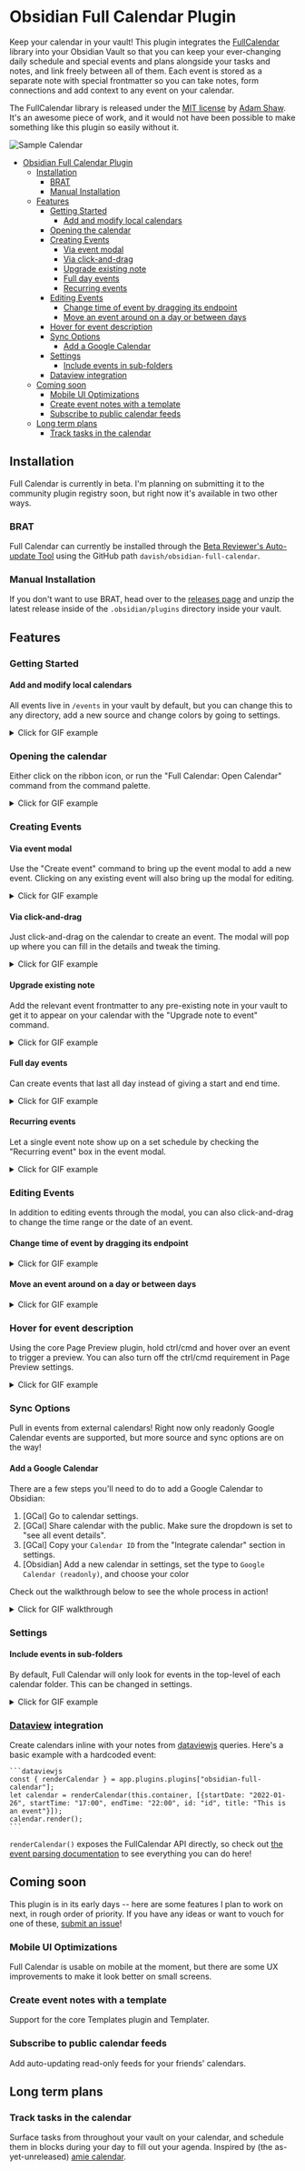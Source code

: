# Obsidian Full Calendar Plugin

Keep your calendar in your vault! This plugin integrates the [FullCalendar](https://github.com/fullcalendar/fullcalendar) library into your Obsidian Vault so that you can keep your ever-changing daily schedule and special events and plans alongside your tasks and notes, and link freely between all of them. Each event is stored as a separate note with special frontmatter so you can take notes, form connections and add context to any event on your calendar.

The FullCalendar library is released under the [MIT license](https://github.com/fullcalendar/fullcalendar/blob/master/LICENSE.txt) by [Adam Shaw](https://github.com/arshaw). It's an awesome piece of work, and it would not have been possible to make something like this plugin so easily without it.

![Sample Calendar](docs/assets/sample-calendar.png)

- [Obsidian Full Calendar Plugin](#obsidian-full-calendar-plugin)
  - [Installation](#installation)
    - [BRAT](#brat)
    - [Manual Installation](#manual-installation)
  - [Features](#features)
    - [Getting Started](#getting-started)
      - [Add and modify local calendars](#add-and-modify-local-calendars)
    - [Opening the calendar](#opening-the-calendar)
    - [Creating Events](#creating-events)
      - [Via event modal](#via-event-modal)
      - [Via click-and-drag](#via-click-and-drag)
      - [Upgrade existing note](#upgrade-existing-note)
      - [Full day events](#full-day-events)
      - [Recurring events](#recurring-events)
    - [Editing Events](#editing-events)
      - [Change time of event by dragging its endpoint](#change-time-of-event-by-dragging-its-endpoint)
      - [Move an event around on a day or between days](#move-an-event-around-on-a-day-or-between-days)
    - [Hover for event description](#hover-for-event-description)
    - [Sync Options](#sync-options)
      - [Add a Google Calendar](#add-a-google-calendar)
    - [Settings](#settings)
      - [Include events in sub-folders](#include-events-in-sub-folders)
    - [Dataview integration](#dataview-integration)
  - [Coming soon](#coming-soon)
    - [Mobile UI Optimizations](#mobile-ui-optimizations)
    - [Create event notes with a template](#create-event-notes-with-a-template)
    - [Subscribe to public calendar feeds](#subscribe-to-public-calendar-feeds)
  - [Long term plans](#long-term-plans)
    - [Track tasks in the calendar](#track-tasks-in-the-calendar)

## Installation

Full Calendar is currently in beta. I'm planning on submitting it to the community plugin registry soon, but right now it's available in two other ways.

### BRAT

Full Calendar can currently be installed through the [Beta Reviewer's Auto-update Tool](https://github.com/TfTHacker/obsidian42-brat) using the GitHub path `davish/obsidian-full-calendar`.

### Manual Installation

If you don't want to use BRAT, head over to the [releases page](https://github.com/davish/obsidian-full-calendar/releases) and unzip the latest release inside of the `.obsidian/plugins` directory inside your vault.

## Features

### Getting Started

#### Add and modify local calendars

All events live in `/events` in your vault by default, but you can change this to any directory, add a new source and change colors by going to settings.

<details>
<summary>Click for GIF example</summary>
<img src='docs/assets/add-calendar-source.gif'>
</details>

### Opening the calendar

Either click on the ribbon icon, or run the "Full Calendar: Open Calendar" command from the command palette.

<details>
<summary>Click for GIF example</summary>
<img src='docs/assets/open-calendar.gif'>
</details>

### Creating Events

#### Via event modal

Use the "Create event" command to bring up the event modal to add a new event. Clicking on any existing event will also bring up the modal for editing.

<details>
<summary>Click for GIF example</summary>
<img src='docs/assets/create-event-modal.gif'>
</details>

#### Via click-and-drag

Just click-and-drag on the calendar to create an event. The modal will pop up where you can fill in the details and tweak the timing.

<details>
<summary>Click for GIF example</summary>
<img src='docs/assets/create-event.gif'>
</details>

#### Upgrade existing note

Add the relevant event frontmatter to any pre-existing note in your vault to get it to appear on your calendar with the "Upgrade note to event" command.

<details>
<summary>Click for GIF example</summary>
<img src='docs/assets/upgrade-note.gif'>
</details>

#### Full day events

Can create events that last all day instead of giving a start and end time.

<details>
<summary>Click for GIF example</summary>
<img src='docs/assets/create-event-fullday.gif'>
</details>

#### Recurring events

Let a single event note show up on a set schedule by checking the "Recurring event" box in the event modal.

<details>
<summary>Click for GIF example</summary>
<img src='docs/assets/create-event-recurring.gif'>
</details>

### Editing Events

In addition to editing events through the modal, you can also click-and-drag
to change the time range or the date of an event.

#### Change time of event by dragging its endpoint

<details>
<summary>Click for GIF example</summary>
<img src='docs/assets/edit-event-drag.gif'>
</details>

#### Move an event around on a day or between days

<details>
<summary>Click for GIF example</summary>
<img src='docs/assets/moving-event.gif'>
</details>

### Hover for event description

Using the core Page Preview plugin, hold ctrl/cmd and hover over an event to trigger a preview. You can also turn off the ctrl/cmd requirement in Page Preview settings.

<details>
<summary>Click for GIF example</summary>
<img src='docs/assets/hover-description.gif'>
</details>

### Sync Options

Pull in events from external calendars! Right now only readonly Google Calendar events are supported, but more source and sync options are on the way!

#### Add a Google Calendar

There are a few steps you'll need to do to add a Google Calendar to Obsidian:

1. [GCal] Go to calendar settings.
2. [GCal] Share calendar with the public. Make sure the dropdown is set to "see all event details".
3. [GCal] Copy your `Calendar ID` from the "Integrate calendar" section in settings.
4. [Obsidian] Add a new calendar in settings, set the type to `Google Calendar (readonly)`, and choose your color

Check out the walkthrough below to see the whole process in action!

<details>
<summary>Click for GIF walkthrough</summary>
<img src='docs/assets/sync-setup-gcal.gif'>
</details>

### Settings

#### Include events in sub-folders

By default, Full Calendar will only look for events in the top-level of each calendar folder. This can be changed in settings.

<details>
<summary>Click for GIF example</summary>
<img src='docs/assets/recursive-search.gif'>
</details>

### [Dataview](https://github.com/blacksmithgu/obsidian-dataview) integration

Create calendars inline with your notes from [dataviewjs](https://blacksmithgu.github.io/obsidian-dataview/api/intro/) queries. Here's a basic example with a hardcoded event:

````
```dataviewjs
const { renderCalendar } = app.plugins.plugins["obsidian-full-calendar"];
let calendar = renderCalendar(this.container, [{startDate: "2022-01-26", startTime: "17:00", endTime: "22:00", id: "id", title: "This is an event"}]);
calendar.render();
```
````

`renderCalendar()` exposes the FullCalendar API directly, so check out [the event parsing documentation](https://fullcalendar.io/docs/event-parsing) to see everything you can do here!

## Coming soon

This plugin is in its early days -- here are some features I plan to work on next, in rough order of priority. If you have any ideas or want to vouch for one of these, [submit an issue](https://github.com/davish/obsidian-full-calendar/issues)!

### Mobile UI Optimizations

Full Calendar is usable on mobile at the moment, but there are some UX improvements to make it look better on small screens.

### Create event notes with a template

Support for the core Templates plugin and Templater.

### Subscribe to public calendar feeds

Add auto-updating read-only feeds for your friends' calendars.

## Long term plans

### Track tasks in the calendar

Surface tasks from throughout your vault on your calendar, and schedule them in blocks during your day to fill out your agenda. Inspired by (the as-yet-unreleased) [amie calendar](https://amie.so).
